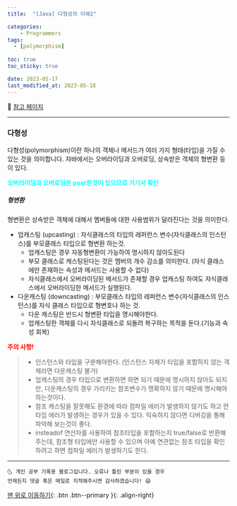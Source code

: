 ```yaml
---
title:  "[Java] 다형성의 이해2"

categories: 
	- Programmers
tags:
  - [polymorphism]
  
toc: true
toc_sticky: true

date: 2023-05-17
last_modified_at: 2023-05-18
---
```


🔎 [참고 페이지](https://kadosholy.tistory.com/99)

---
### 다형성
다형성(polymorphism)이란 하나의 객체나 메서드가 여러 가지 형태(타입)을 가질 수 있는 것을 의미합니다.
자바에서는 오버라이딩과 오버로딩, 상속받은 객체의 형변환 등이 있다.

<strong style="color:#00FFFF">오버라이딩과 오버로딩은 post한것이 있으므로 거기서 확인</strong>


##### 형변환
형변환은 상속받은 객체에 대해서 멤버들에 대한 사용범위가 달라진다는 것을 의미한다.

- 업캐스팅 (upcasting) : 자식클래스의 타입의 레퍼런스 변수(자식클래스의 인스턴스)를 부모클래스 타입으로 형변환 하는것.
  - 업캐스팅은 경우 자동형변환이 가능하여 명시하지 않아도된다
  - 부모 클래스로 캐스팅된다는 것은 멤버의 개수 감소를 의미한다. (자식 클래스에만 존재하는 속성과 메서드는 사용할 수 없다)
  - 자식클래스에서 오버라이딩된 메서드가 존재할 경우 업캐스팅 하여도 자식클래스에서 오버라이딩한 메서드가 실행된다.
- 다운캐스팅 (downcasting) : 부모클래스 타입의 레퍼런스 변수(자식클래스의 인스턴스)를 자식 클래스 타입으로 형변호나 하는 것.
  - 다운 캐스팅은 반드시 형변환 타입을 명시해야한다. 
  - 업캐스팅한 객체를 다시 자식클래스로 되돌려 복구하는 목적을 둔다.(기능과 속성 회복)

<strong style="color:red">주의 사항!</strong>

> - 인스턴스와 타입을 구분해야한다. (인스턴스 자체가 타입을 포함하지 않는 객체라면 다운캐스팅 불가)
> - 업캐스팅의 경우 타입으로 변환하면 하면 되기 때문에 명시하지 않아도 되지만, 다운캐스팅의 경우 가리키는 참조변수가 명확하지 않기 때문에 명시해야하는것이다.
> - 참조 캐스팅을 잘못해도 환경에 따라 컴파일 에러가 발생하지 않기도 하고 런타임 에러가 발생하는 경우가 있을 수 있다. 익숙하지 않다면 디버깅을 통해 파악해 보는것이 좋다.
> - insteadof 연산자를 사용하여 참조타입을 포함하는지 true/false로 반환해주는데, 참조형 타입에만 사용할 수 있으며 아예 연관없는 참조 타입을 확인하려고 하면 컴파일 에러가 발생하기도 한다.<br>



***
    🌜 개인 공부 기록용 블로그입니다. 오류나 틀린 부분이 있을 경우 
    언제든지 댓글 혹은 메일로 지적해주시면 감사하겠습니다! 😄

[맨 위로 이동하기](#){: .btn .btn--primary }{: .align-right}

